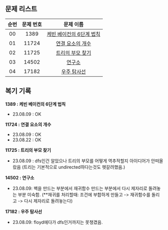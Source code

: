 ## 문제 리스트

|          순번          |       문제 번호         |        문제 이름         |
| :-----: | :-----: | :-----: | 
| 00 | 1389 | <a href="https://www.acmicpc.net/problem/1389">케빈 베이컨의 6단계 법칙</a> |
| 01 | 11724 | <a href="https://www.acmicpc.net/problem/11724">연결 요소의 개수</a> |
| 02 | 11725 | <a href="https://www.acmicpc.net/problem/11725">트리의 부모 찾기</a> |
| 03 | 14502 | <a href="https://www.acmicpc.net/problem/14502">연구소</a> |
| 04 | 17182 | <a href="https://www.acmicpc.net/problem/17182">우주 탐사선</a> |


## 복기 기록

**1389 : 케빈 베이컨의 6단계 법칙**
- 23.08.09 : OK

**11724 : 연결 요소의 개수**
- 23.08.09 : OK
- 23.08.22 : OK

**11725 : 트리의 부모 찾기** 
- 23.08.09 : dfs인건 알았으나 트리의 부모를 어떻게 역추적할지 아이디어가 안떠올랐음 (트리는 기본적으로 undirected하다는것도 헷갈려했음.)


**14502 : 연구소**
- 23.08.09: 벽을 만드는 부분에서 재귀함수 만드는 부분에서 다시 제자리로 돌려놓는 부분 미숙함.
(**재귀를 처리할때: 조건에 부합하게 만들고 -> 재귀함수를 돌리고 -> 다시 제자리로 돌려놓는다)

**17182 : 우주 탐사선**
- 23.08.09: floyd에다가 dfs인거까지는 못챙겼음.